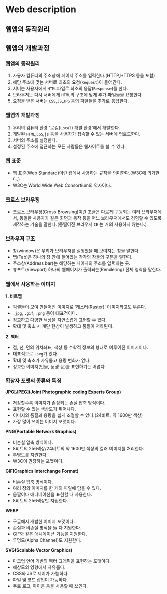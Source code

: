 # Web description

## 웹앱의 동작원리

## 웹앱의 개발과정

### 웹앱의 동작원리

 1. 사용자 컴퓨터의 주소창에 페이지 주소를 입력한다.(HTTP,HTTPS 등을 포함)
 2. 해당 주소에 맞는 서버로 최초의 요청(`Request`)이 들어간다.
 3. 서버는 사용자에게 `HTML`파일로 최초의 응답(`Response`)를 한다.
 4. 브라우저는 다시 서버에게 `HTML`의 구조에 맞게 추가 파일들을 요청한다.
 5. 요청을 받은 서버는 `CSS`,`JS`,`JPG` 등의 파일들을 추가로 응답한다.

### 웹앱의 개발과정

 1. 우리의 컴퓨터 환경 '로컬(`Local`) 개발 환경'에서 개발한다.
 2. 개발된 `HTML`,`CSS`,`js` 등을 사용자가 접속할 수 있는 서버에 업로드한다.
 3. 서버의 주소를 설정한다.
 4. 설정된 주소에 접근하는 모든 사람들은 웹사이트를 볼 수 있다.

### 웹 표준
  
 - 웹 표준(Web Standard)이란 웹에서 사용하는 규칙을 의미한다.(W3C에 의거한다.)
 - W3C는 World Wide Web Consortium의 약자이다.

### 크로스 브라우징
 
 - 크로스 브라우징(Cross Browsing)이란 조금은 다르게 구동되는 여러 브라우저에서,
   동일한 사용자가 같은 화면과 동작 등을 어느 브라우저에서도 경험할 수 있도록
   제작하는 기술을 말한다.(동떨어진 브라우저 `IE` 는 거의 사용하지 않는다.)

### 브라우저 구조

 - 창(window)은 우리가 브라우저를 실행했을 때 보여지는 창을 말한다.
 - 탭(Tab)은 하나의 창 안에 들어있는 각각의 창들의 구분을 말한다.
 - 주소창(Address bar)는 해당하는 페이지의 주소를 입력하는 곳.
 - 뷰포트(Viewport) 하나의 웹페이지가 출력되는(Rendering) 전체 영역을 말한다.

### 웹에서 사용하는 이미지

 **1. 비트맵**
  
  - 픽셀들이 모여 만들어진 이미지로 '레스터(Raster)' 이미지라고도 부른다.
  - `.jpg`, `.gif`, `.png` 등이 대표적이다.
  - 정교하고 다양한 색상을 자연스럽게 표현할 수 있다.
  - 확대 및 축소 시 계단 현상이 발생하고 품질이 저하된다.

 **2. 벡터**
  
  - 점, 선, 면의 위치좌표, 색상 등 수학적 정보의 형태로 이루어진 이미지이다.
  - 대표적으로 `.svg`가 있다.
  - 확대 및 축소가 자유롭고 용량 변화가 없다.
  - 정교한 이미지(인물, 풍경 등)를 표현하기는 어렵다.

### 확장자 포맷의 종류와 특징

 **JPG[JPEG](Joint Photographic coding Experts Group)**

  - 저장할수록 이미지가 손상되는 손실 압축 방식이다.
  - 표현할 수 있는 색상도가 뛰어나다.
  - 이미지의 품질과 용량을 쉽게 조절할 수 있다.(24비트, 약 1600만 색상)
  - 가장 많이 쓰이는 이미지 포맷이다.

 **PNG(Portable Network Graphics)**

  - 비손실 압축 방식이다.
  - 8비트의 256색상/24비트의 약 1600만 색상의 컬러 이미지를 처리한다.
  - 투명도를 지원한다.
  - W3C이 권장하는 포맷이다.

 **GIF(Graphics Interchange Format)**

  - 비손실 압축 방식이다.
  - 여러 장의 이미지를 한 개의 파일에 담을 수 있다.
  - 움짤이나 애니메이션을 표현할 때 사용한다.
  - 8비트의 256색상만 지원한다.

 **WEBP**

  - 구글에서 개발한 이미지 포맷이다.
  - 손실과 비손실 방식을 둘 다 지원한다.
  - GIF와 같은 애니메이션 기능을 지원한다.
  - 투명도(Alpha Channel)도 지원한다.

 **SVG(Scalable Vector Graphics)**

  - 마크업 언어 기반의 벡터 그래픽을 표현하는 포맷이다.
  - 해상도의 영향에서 자유롭다.
  - CSS와 JS로 제어가 가능하다.
  - 파일 및 코드 삽입이 가능하다.
  - 주로 로고, 아이콘 등을 사용할 때 쓰인다.



